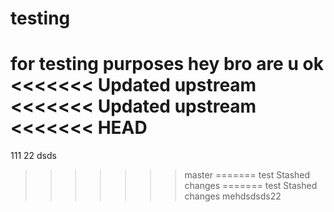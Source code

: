 # testing
for testing purposes
hey bro are u ok
<<<<<<< Updated upstream
<<<<<<< Updated upstream
<<<<<<< HEAD
=======
111
22
dsds
>>>>>>> master
=======
test
>>>>>>> Stashed changes
=======
test
>>>>>>> Stashed changes
mehdsdsds22
